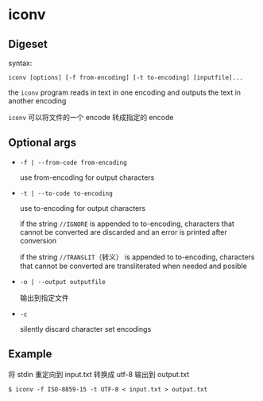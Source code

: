 # iconv

## Digeset

syntax:

```
iconv [options] [-f from-encoding] [-t to-encoding] [inputfile]...
```

the `iconv` program reads in text in one encoding and outputs the text in another encoding

`iconv` 可以将文件的一个 encode 转成指定的 encode

## Optional args

- `-f | --from-code from-encoding`

  use from-encoding for output characters

- `-t | --to-code to-encoding`

  use to-encoding for output characters

  if the string `//IGNORE` is appended to to-encoding, characters that cannot be converted are discarded and an error is printed after conversion

  if the string `//TRANSLIT`（转义） is appended to to-encoding, characters that cannot be converted are transliterated when needed and posible

- `-o | --output outputfile`

  输出到指定文件

- `-c`

  silently discard character set encodings

## Example

将 stdin 重定向到 input.txt 转换成 utf-8 输出到 output.txt

```
$ iconv -f ISO-8859-15 -t UTF-8 < input.txt > output.txt
```

